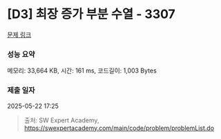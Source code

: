 # [D3] 최장 증가 부분 수열 - 3307 

[문제 링크](https://swexpertacademy.com/main/code/problem/problemDetail.do?contestProbId=AWBOKg-a6l0DFAWr) 

### 성능 요약

메모리: 33,664 KB, 시간: 161 ms, 코드길이: 1,003 Bytes

### 제출 일자

2025-05-22 17:25



> 출처: SW Expert Academy, https://swexpertacademy.com/main/code/problem/problemList.do